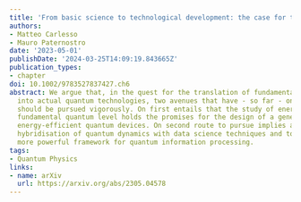 ```yaml
---
title: 'From basic science to technological development: the case for two avenues'
authors:
- Matteo Carlesso
- Mauro Paternostro
date: '2023-05-01'
publishDate: '2024-03-25T14:09:19.843665Z'
publication_types:
- chapter
doi: 10.1002/9783527837427.ch6
abstract: We argue that, in the quest for the translation of fundamental research
  into actual quantum technologies, two avenues that have - so far - only partly explored
  should be pursued vigorously. On first entails that the study of energetics at the
  fundamental quantum level holds the promises for the design of a generation of more
  energy-efficient quantum devices. On second route to pursue implies a more structural
  hybridisation of quantum dynamics with data science techniques and tools, for a
  more powerful framework for quantum information processing.
tags:
- Quantum Physics
links:
- name: arXiv
  url: https://arxiv.org/abs/2305.04578
---
```

